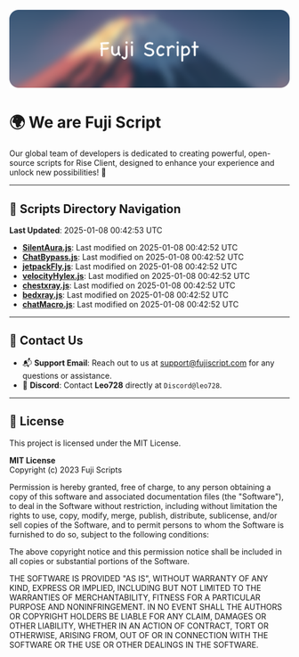 ![Banner](.github/b.webp)

# 🌍 **We are Fuji Script**

Our global team of developers is dedicated to creating powerful, open-source scripts for Rise Client, designed to enhance your experience and unlock new possibilities! 🌟

---
<!-- SCRIPTS_NAVIGATION_START -->
## 📂 **Scripts Directory Navigation**

**Last Updated**: 2025-01-08 00:42:53 UTC

- **[SilentAura.js](scripts/SilentAura.js)**: Last modified on 2025-01-08 00:42:52 UTC
- **[ChatBypass.js](scripts/ChatBypass.js)**: Last modified on 2025-01-08 00:42:52 UTC
- **[jetpackFly.js](scripts/jetpackFly.js)**: Last modified on 2025-01-08 00:42:52 UTC
- **[velocityHylex.js](scripts/velocityHylex.js)**: Last modified on 2025-01-08 00:42:52 UTC
- **[chestxray.js](scripts/chestxray.js)**: Last modified on 2025-01-08 00:42:52 UTC
- **[bedxray.js](scripts/bedxray.js)**: Last modified on 2025-01-08 00:42:52 UTC
- **[chatMacro.js](scripts/chatMacro.js)**: Last modified on 2025-01-08 00:42:52 UTC

<!-- SCRIPTS_NAVIGATION_END -->

---

## 💬 **Contact Us**  
- 📬 **Support Email**: Reach out to us at [support@fujiscript.com](mailto:support@fujiscript.com) for any questions or assistance.  
- 💬 **Discord**: Contact **Leo728** directly at `Discord@leo728`.

---

## 📜 **License**

This project is licensed under the MIT License.  

**MIT License**  
Copyright (c) 2023 Fuji Scripts  

Permission is hereby granted, free of charge, to any person obtaining a copy of this software and associated documentation files (the "Software"), to deal in the Software without restriction, including without limitation the rights to use, copy, modify, merge, publish, distribute, sublicense, and/or sell copies of the Software, and to permit persons to whom the Software is furnished to do so, subject to the following conditions:  

The above copyright notice and this permission notice shall be included in all copies or substantial portions of the Software.  

THE SOFTWARE IS PROVIDED "AS IS", WITHOUT WARRANTY OF ANY KIND, EXPRESS OR IMPLIED, INCLUDING BUT NOT LIMITED TO THE WARRANTIES OF MERCHANTABILITY, FITNESS FOR A PARTICULAR PURPOSE AND NONINFRINGEMENT. IN NO EVENT SHALL THE AUTHORS OR COPYRIGHT HOLDERS BE LIABLE FOR ANY CLAIM, DAMAGES OR OTHER LIABILITY, WHETHER IN AN ACTION OF CONTRACT, TORT OR OTHERWISE, ARISING FROM, OUT OF OR IN CONNECTION WITH THE SOFTWARE OR THE USE OR OTHER DEALINGS IN THE SOFTWARE.  
